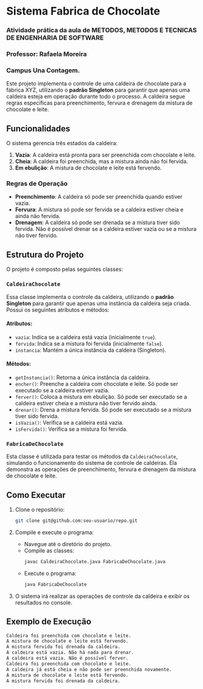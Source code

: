 # Sistema Fabrica de Chocolate 

### Atividade prática da aula de METODOS, METODOS E TECNICAS DE ENGENHARIA DE SOFTWARE
### Professor: Rafaela Moreira
### Campus Una Contagem.

Este projeto implementa o controle de uma caldeira de chocolate para a fábrica XYZ, utilizando o **padrão Singleton** para garantir que apenas uma caldeira esteja em operação durante todo o processo. A caldeira segue regras específicas para preenchimento, fervura e drenagem da mistura de chocolate e leite.

## Funcionalidades

O sistema gerencia três estados da caldeira:

1. **Vazia**: A caldeira está pronta para ser preenchida com chocolate e leite.
2. **Cheia**: A caldeira foi preenchida, mas a mistura ainda não foi fervida.
3. **Em ebulição**: A mistura de chocolate e leite está fervendo.

### Regras de Operação

- **Preenchimento**: A caldeira só pode ser preenchida quando estiver vazia.
- **Fervura**: A mistura só pode ser fervida se a caldeira estiver cheia e ainda não fervida.
- **Drenagem**: A caldeira só pode ser drenada se a mistura tiver sido fervida. Não é possível drenar se a caldeira estiver vazia ou se a mistura não tiver fervido.

## Estrutura do Projeto

O projeto é composto pelas seguintes classes:

### `CaldeiraChocolate`

Essa classe implementa o controle da caldeira, utilizando o **padrão Singleton** para garantir que apenas uma instância da caldeira seja criada. Possui os seguintes atributos e métodos:

#### Atributos:

- `vazia`: Indica se a caldeira está vazia (inicialmente `true`).
- `fervida`: Indica se a mistura foi fervida (inicialmente `false`).
- `instancia`: Mantém a única instância da caldeira (Singleton).

#### Métodos:

- `getInstancia()`: Retorna a única instância da caldeira.
- `encher()`: Preenche a caldeira com chocolate e leite. Só pode ser executado se a caldeira estiver vazia.
- `ferver()`: Coloca a mistura em ebulição. Só pode ser executado se a caldeira estiver cheia e a mistura não tiver fervido ainda.
- `drenar()`: Drena a mistura fervida. Só pode ser executado se a mistura tiver sido fervida.
- `isVazia()`: Verifica se a caldeira está vazia.
- `isFervida()`: Verifica se a mistura foi fervida.

### `FabricaDeChocolate`

Esta classe é utilizada para testar os métodos da `CaldeiraChocolate`, simulando o funcionamento do sistema de controle de caldeiras. Ela demonstra as operações de preenchimento, fervura e drenagem da mistura de chocolate e leite.

## Como Executar

1. Clone o repositório:
    ```bash
    git clone git@github.com:seu-usuario/repo.git
    ```

2. Compile e execute o programa:

    - Navegue até o diretório do projeto.
    - Compile as classes:
      ```bash
      javac CaldeiraChocolate.java FabricaDeChocolate.java
      ```
    - Execute o programa:
      ```bash
      java FabricaDeChocolate
      ```

3. O sistema irá realizar as operações de controle da caldeira e exibir os resultados no console.

## Exemplo de Execução

```bash
Caldeira foi preenchida com chocolate e leite.
A mistura de chocolate e leite está fervendo.
A mistura fervida foi drenada da caldeira.
A caldeira está vazia. Não há nada para drenar.
A caldeira está vazia. Não é possível ferver.
Caldeira foi preenchida com chocolate e leite.
A caldeira já está cheia e não pode ser preenchida novamente.
A mistura de chocolate e leite está fervendo.
A mistura fervida foi drenada da caldeira.

